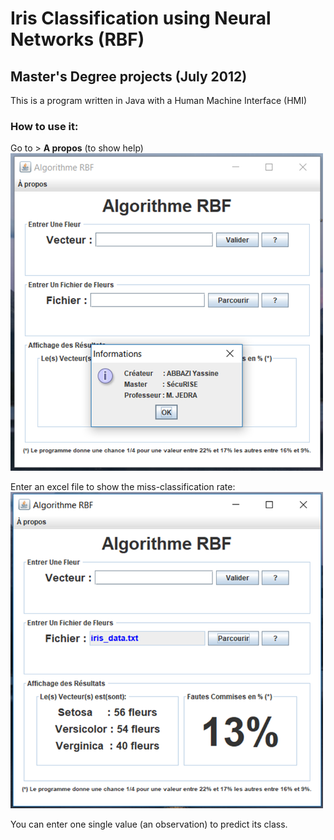 # Iris Classification using Neural Networks (RBF)
## Master's Degree projects (July 2012)

This is a program written in Java with a Human Machine Interface (HMI)

### How to use it:
Go to > **A propos** (to show help)
<img src="img/A_propos.png" width="500">


Enter an excel file to show the miss-classification rate:
<img src="img/results.png" width="500">

You can enter one single value (an observation) to predict its class.
